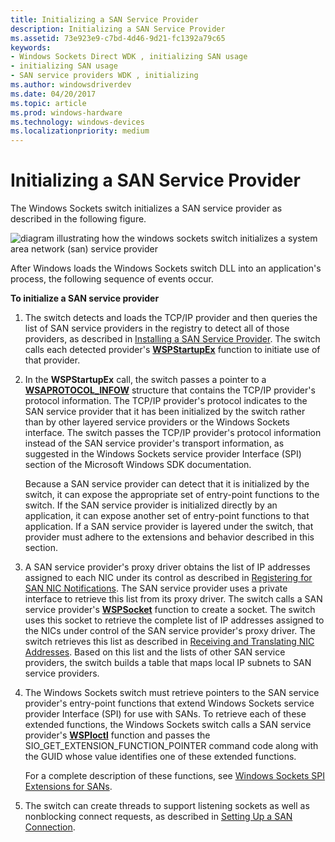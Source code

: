 ```yaml
---
title: Initializing a SAN Service Provider
description: Initializing a SAN Service Provider
ms.assetid: 73e923e9-c7bd-4d46-9d21-fc1392a79c65
keywords:
- Windows Sockets Direct WDK , initializing SAN usage
- initializing SAN usage
- SAN service providers WDK , initializing
ms.author: windowsdriverdev
ms.date: 04/20/2017
ms.topic: article
ms.prod: windows-hardware
ms.technology: windows-devices
ms.localizationpriority: medium
---
```


# Initializing a SAN Service Provider





The Windows Sockets switch initializes a SAN service provider as described in the following figure.

![diagram illustrating how the windows sockets switch initializes a system area network (san) service provider ](images/apiflow1.png)

After Windows loads the Windows Sockets switch DLL into an application's process, the following sequence of events occur.

**To initialize a SAN service provider**

1.  The switch detects and loads the TCP/IP provider and then queries the list of SAN service providers in the registry to detect all of those providers, as described in [Installing a SAN Service Provider](installing-a-san-service-provider.md). The switch calls each detected provider's [**WSPStartupEx**](https://msdn.microsoft.com/library/windows/hardware/ff566321) function to initiate use of that provider.

2.  In the **WSPStartupEx** call, the switch passes a pointer to a [**WSAPROTOCOL\_INFOW**](https://msdn.microsoft.com/library/windows/hardware/ff565963) structure that contains the TCP/IP provider's protocol information. The TCP/IP provider's protocol indicates to the SAN service provider that it has been initialized by the switch rather than by other layered service providers or the Windows Sockets interface. The switch passes the TCP/IP provider's protocol information instead of the SAN service provider's transport information, as suggested in the Windows Sockets service provider Interface (SPI) section of the Microsoft Windows SDK documentation.

    Because a SAN service provider can detect that it is initialized by the switch, it can expose the appropriate set of entry-point functions to the switch. If the SAN service provider is initialized directly by an application, it can expose another set of entry-point functions to that application. If a SAN service provider is layered under the switch, that provider must adhere to the extensions and behavior described in this section.

3.  A SAN service provider's proxy driver obtains the list of IP addresses assigned to each NIC under its control as described in [Registering for SAN NIC Notifications](registering-for-san-nic-notifications.md). The SAN service provider uses a private interface to retrieve this list from its proxy driver. The switch calls a SAN service provider's [**WSPSocket**](https://msdn.microsoft.com/library/windows/hardware/ff566319) function to create a socket. The switch uses this socket to retrieve the complete list of IP addresses assigned to the NICs under control of the SAN service provider's proxy driver. The switch retrieves this list as described in [Receiving and Translating NIC Addresses](receiving-and-translating-nic-addresses.md). Based on this list and the lists of other SAN service providers, the switch builds a table that maps local IP subnets to SAN service providers.

4.  The Windows Sockets switch must retrieve pointers to the SAN service provider's entry-point functions that extend Windows Sockets service provider Interface (SPI) for use with SANs. To retrieve each of these extended functions, the Windows Sockets switch calls a SAN service provider's [**WSPIoctl**](https://msdn.microsoft.com/library/windows/hardware/ff566296) function and passes the SIO\_GET\_EXTENSION\_FUNCTION\_POINTER command code along with the GUID whose value identifies one of these extended functions.

    For a complete description of these functions, see [Windows Sockets SPI Extensions for SANs](windows-sockets-spi-extensions-for-sans.md).

5.  The switch can create threads to support listening sockets as well as nonblocking connect requests, as described in [Setting Up a SAN Connection](setting-up-a-san-connection.md).

 

 





